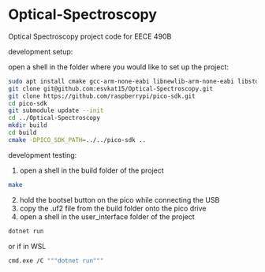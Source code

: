 # Optical-Spectroscopy
Optical Spectroscopy project code for EECE 490B

development setup:

open a shell in the folder where you would like to set up the project:
```bash
sudo apt install cmake gcc-arm-none-eabi libnewlib-arm-none-eabi libstdc++-arm-none-eabi-newlib
git clone git@github.com:esvkat15/Optical-Spectroscopy.git
git clone https://github.com/raspberrypi/pico-sdk.git
cd pico-sdk
git submodule update --init
cd ../Optical-Spectroscopy
mkdir build
cd build
cmake -DPICO_SDK_PATH=../../pico-sdk ..
```

development testing:

1. open a shell in the build folder of the project
```bash
make
```
2. hold the bootsel button on the pico while connecting the USB
3. copy the .uf2 file from the build folder onto the pico drive
4. open a shell in the user_interface folder of the project
```bash
dotnet run
```
or if in WSL
```bash
cmd.exe /C """dotnet run"""
```
